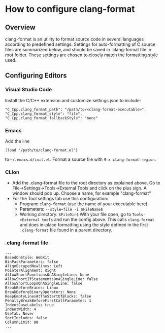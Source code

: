 # How to configure clang-format

## Overview
clang-format is an utility to format source code in several languages
according to predefined settings. Settings for auto-formatting of C source
files are summarized below, and should be saved in .clang-format file in root
folder. These settings are chosen to closely match the formatting style used.

## Configuring Editors
### Visual Studio Code
Install the C/C++ extension and customize settings.json to include:

    "C_Cpp.clang_format_path": "/path/to/<clang-format-executable>",
    "C_Cpp.clang_format_style": "file",
    "C_Cpp.clang_format_fallbackStyle": "none"

### Emacs
Add the line

    (load "/path/to/clang-format.el")

to `~/.emacs.d/init.el`. Format a source file with `M-x clang-format-region`.

### CLion
* Add the .clang-format file to the root directory as
  explained above.  Go to File->Settings->Tools->External Tools
  and click on the plus sign. A window should pop up.
  Choose a name, for example "clang-format"
* For the Tool settings tab use this configuration:
  - Program: `clang-format` (use the name of your executable here)
  - Parameters: `--style=file -i $FileName$`
  - Working directory: `$FileDir$`
With your file open, go to `Tools->External tools` and run the config above.
This calls `clang-format` and does in-place formatting using the style
defined in the first `.clang-format` file found in a parent directory.

### .clang-format file

    ---
    BasedOnStyle: WebKit
    BinPackParameters: false
    AlignEscapedNewlines: Left
    PointerAlignment: Right
    AllowShortFunctionsOnASingleLine: None
    AllowShortIfStatementsOnASingleLine: false
    AllowShortLoopsOnASingleLine: false
    BreakBeforeBraces: Linux
    BreakBeforeBinaryOperators: None
    KeepEmptyLinesAtTheStartOfBlocks: false
    PenaltyBreakBeforeFirstCallParameter: 1
    IndentCaseLabels: true
    IndentWidth: 4
    UseTab: Never
    SortIncludes: false
    ColumnLimit: 80
    ...
